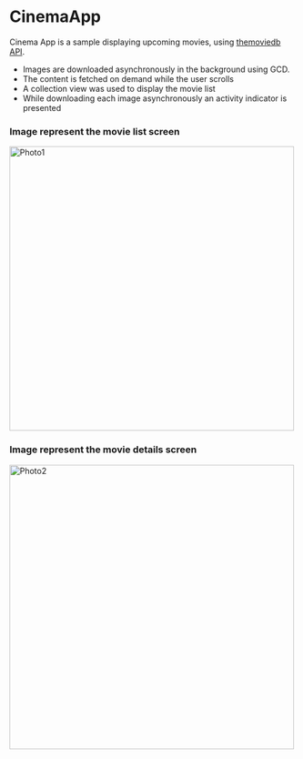 # CinemaApp

Cinema App is a sample displaying upcoming movies, using [themoviedb API](https://www.themoviedb.org). 
- Images are downloaded asynchronously in the background using GCD.
- The content is fetched on demand while the user scrolls
- A collection view was used to display the movie list
- While downloading each image asynchronously an activity indicator is presented

### Image represent the movie list screen

<img width="500" alt="Photo1" src="https://user-images.githubusercontent.com/55087937/72453520-80f45980-37bf-11ea-8d9d-9a5ab149a57b.png">

### Image represent the movie details screen

<img width="500" alt="Photo2" src="https://user-images.githubusercontent.com/55087937/72453543-8baeee80-37bf-11ea-95ba-09b6787ad858.png">

